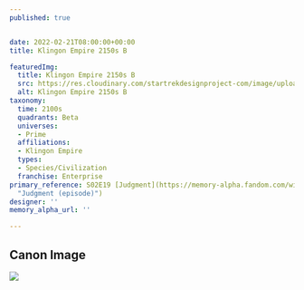 ```yaml
---
published: true


date: 2022-02-21T08:00:00+00:00
title: Klingon Empire 2150s B

featuredImg:
  title: Klingon Empire 2150s B
  src: https://res.cloudinary.com/startrekdesignproject-com/image/upload/v1645746938/Klingon-Empire-2150s-B.png
  alt: Klingon Empire 2150s B
taxonomy:
  time: 2100s
  quadrants: Beta
  universes:
  - Prime
  affiliations:
  - Klingon Empire
  types:
  - Species/Civilization
  franchise: Enterprise
primary_reference: S02E19 [Judgment](https://memory-alpha.fandom.com/wiki/Judgment_(episode)
  "Judgment (episode)")
designer: ''
memory_alpha_url: ''

---
```

## Canon Image

![](https://res.cloudinary.com/startrekdesignproject-com/image/upload/v1645746938/Klingon-2150s-C_ENT-2x19.jpg)